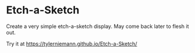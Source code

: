 # Etch-a-Sketch
Create a very simple etch-a-sketch display. May come back later to flesh it out.

Try it at https://tylerniemann.github.io/Etch-a-Sketch/